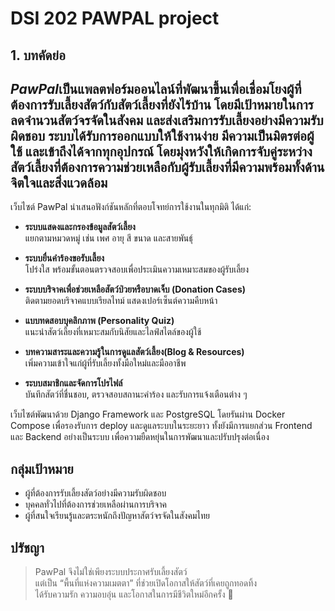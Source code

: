 # DSI 202 PAWPAL project

## 1. บทคัดย่อ 
*PawPal*เป็นแพลตฟอร์มออนไลน์ที่พัฒนาขึ้นเพื่อเชื่อมโยงผู้ที่ต้องการรับเลี้ยงสัตว์กับสัตว์เลี้ยงที่ยังไร้บ้าน โดยมีเป้าหมายในการลดจำนวนสัตว์จรจัดในสังคม และส่งเสริมการรับเลี้ยงอย่างมีความรับผิดชอบ ระบบได้รับการออกแบบให้ใช้งานง่าย มีความเป็นมิตรต่อผู้ใช้ และเข้าถึงได้จากทุกอุปกรณ์ โดยมุ่งหวังให้เกิดการจับคู่ระหว่างสัตว์เลี้ยงที่ต้องการความช่วยเหลือกับผู้รับเลี้ยงที่มีความพร้อมทั้งด้านจิตใจและสิ่งแวดล้อม
---

เว็บไซต์ PawPal นำเสนอฟังก์ชันหลักที่ตอบโจทย์การใช้งานในทุกมิติ ได้แก่:

- **ระบบแสดงและกรองข้อมูลสัตว์เลี้ยง**  
  แยกตามหมวดหมู่ เช่น เพศ อายุ สี ขนาด และสายพันธุ์

- **ระบบยื่นคำร้องขอรับเลี้ยง**  
  โปร่งใส พร้อมขั้นตอนตรวจสอบเพื่อประเมินความเหมาะสมของผู้รับเลี้ยง

- **ระบบบริจาคเพื่อช่วยเหลือสัตว์ป่วยหรือบาดเจ็บ (Donation Cases)**  
  ติดตามยอดบริจาคแบบเรียลไทม์ แสดงเปอร์เซ็นต์ความคืบหน้า

- **แบบทดสอบบุคลิกภาพ (Personality Quiz)**  
  แนะนำสัตว์เลี้ยงที่เหมาะสมกับนิสัยและไลฟ์สไตล์ของผู้ใช้

- **บทความสาระและความรู้ในการดูแลสัตว์เลี้ยง(Blog & Resources)**  
  เพิ่มความเข้าใจแก่ผู้ที่รับเลี้ยงทั้งมือใหม่และมืออาชีพ

- **ระบบสมาชิกและจัดการโปรไฟล์**  
  บันทึกสัตว์ที่ชื่นชอบ, ตรวจสอบสถานะคำร้อง และรับการแจ้งเตือนต่าง ๆ


เว็บไซต์พัฒนาด้วย Django Framework และ PostgreSQL โดยรันผ่าน Docker Compose เพื่อรองรับการ deploy และดูแลระบบในระยะยาว ทั้งยังมีการแยกส่วน Frontend และ Backend อย่างเป็นระบบ เพื่อความยืดหยุ่นในการพัฒนาและปรับปรุงต่อเนื่อง

## กลุ่มเป้าหมาย

- ผู้ที่ต้องการรับเลี้ยงสัตว์อย่างมีความรับผิดชอบ  
- บุคคลทั่วไปที่ต้องการช่วยเหลือผ่านการบริจาค  
- ผู้ที่สนใจเรียนรู้และตระหนักถึงปัญหาสัตว์จรจัดในสังคมไทย


## ปรัชญา

> PawPal จึงไม่ใช่เพียงระบบประกาศรับเลี้ยงสัตว์  
> แต่เป็น “พื้นที่แห่งความเมตตา” ที่ช่วยเปิดโอกาสให้สัตว์ที่เคยถูกทอดทิ้ง  
> ได้รับความรัก ความอบอุ่น และโอกาสในการมีชีวิตใหม่อีกครั้ง 🐾
